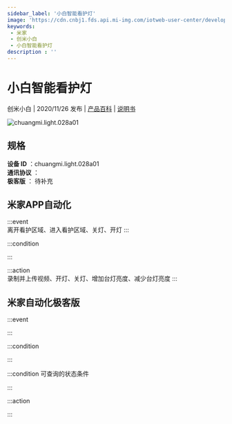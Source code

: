 ```yaml
---
sidebar_label: '小白智能看护灯'
image: 'https://cdn.cnbj1.fds.api.mi-img.com/iotweb-user-center/developer_1679048479212ZgB20jxg.png?GalaxyAccessKeyId=AKVGLQWBOVIRQ3XLEW&Expires=9223372036854775807&Signature=aU17Srg3JRjvJyWzd+iNKeIYHgQ='
keywords: 
 - 米家
 - 创米小白
 - 小白智能看护灯
description : ''
---
```

# 小白智能看护灯

创米小白 | 2020/11/26 发布 | [产品百科](https://home.mi.com/webapp/content/baike/product/index.html?model=chuangmi.light.028a01/) | [说明书](https://home.mi.com/views/introduction.html?model=chuangmi.light.028a01&region=cn)

![chuangmi.light.028a01](https://cdn.cnbj1.fds.api.mi-img.com/iotweb-user-center/developer_1679048479212ZgB20jxg.png?GalaxyAccessKeyId=AKVGLQWBOVIRQ3XLEW&Expires=9223372036854775807&Signature=aU17Srg3JRjvJyWzd+iNKeIYHgQ=)

## 规格  
> 
**设备 ID** ：chuangmi.light.028a01  
**通讯协议** ：  
**极客版**  ： 待补充 


## 米家APP自动化  

:::event  
离开看护区域、进入看护区域、关灯、开灯
:::

:::condition  

:::

:::action   
录制并上传视频、开灯、关灯、增加台灯亮度、减少台灯亮度
:::

## 米家自动化极客版  

:::event  

:::

:::condition  

:::

:::condition 可查询的状态条件  

:::

:::action  

:::

        
